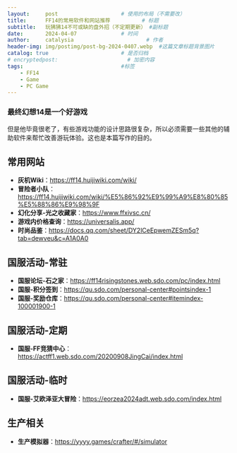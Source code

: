 ```yaml
---
layout:     post   				    # 使用的布局（不需要改）
title:      FF14的常用软件和网站推荐			# 标题 
subtitle:   玩狒狒14不可或缺的盘外招（不定期更新） #副标题
date:       2024-04-07 				# 时间
author:     catalysia 						# 作者
header-img: img/postimg/post-bg-2024-0407.webp 	#这篇文章标题背景图片
catalog: true 						# 是否归档
# encryptedpost:                      # 加密内容
tags:								#标签
    - FF14
    - Game
    - PC Game
---
```


### 最终幻想14是一个好游戏
但是他毕竟很老了，有些游戏功能的设计思路很复杂，所以必须需要一些其他的辅助软件来帮忙改善游玩体验。这也是本篇写作的目的。
## 常用网站
* **灰机Wiki**：<https://ff14.huijiwiki.com/wiki/>
* **冒险者小队**：<https://ff14.huijiwiki.com/wiki/%E5%86%92%E9%99%A9%E8%80%85%E5%88%86%E9%98%9F>
* **幻化分享-光之收藏家**：<https://www.ffxivsc.cn/>
* **游戏内价格查询**：<https://universalis.app/>
* **时尚品鉴**：<https://docs.qq.com/sheet/DY2lCeEpwemZESm5q?tab=dewveu&c=A1A0A0>

## 国服活动-常驻

* **国服论坛-石之家**：<https://ff14risingstones.web.sdo.com/pc/index.html>
* **国服-积分签到**：<https://qu.sdo.com/personal-center#pointsindex-1>
* **国服-奖励仓库**：<https://qu.sdo.com/personal-center#itemindex-100001900-1>

## 国服活动-定期
* **国服-FF竞猜中心**：<https://actff1.web.sdo.com/20200908JingCai/index.html>

## 国服活动-临时
* **国服-艾欧泽亚大冒险**：<https://eorzea2024adt.web.sdo.com/index.html>

## 生产相关
* **生产模拟器**：<https://yyyy.games/crafter/#/simulator>

<!--加密用代码
<div id="pwinput">{{ page.tips | default: "请输入密码:" }}<br />
    <input id="inputkey" type="password" /> <button onclick="onbtnDecrypto()">解密</button>
 </div>
 <div id="output"></div>
-->

